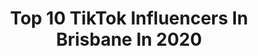 ---
title: Top 10 TikTok Influencers In Brisbane In 2020
description: >-
  Find top TikTok influencers in Brisbane in 2020. Most popular hashtags: #duet #coronavirus #eyesonme #stayathome.
platform: TikTok
profiles:
  - username: "connorevanstv"
    fullname: >-
      Connor Evans
    location: "Australia"
    followers: 528937
    engagement: 2134
    commentsToLikes: 0.104476
    id: ck8adcl2j55aq0j78ws5bhdyu
    verified: false
    hashtags: "#people, #thesimpsons, #china, #billieeilish"
  - username: "official_corzzaa"
    fullname: >-
      Corzzaa
    location: "Australia"
    followers: 251863
    engagement: 2217
    commentsToLikes: 0.018729
    id: ck9gkwc7tlk4z0j78w10lhwu9
    verified: false
    hashtags: "#trend, #twitch, #follow, #eyesonme"
  - username: "lakhbirsinghbal"
    fullname: >-
      Mr BAL
    location: "Australia"
    followers: 6085
    engagement: 908
    commentsToLikes: 0.090300
    id: cka0jbm1qhdhl0i789aeqqi2o
    verified: false
    hashtags: "#tictokindia, #tarsamjasaar, #happy, #stayathome"
  - username: "j0siahyoung"
    fullname: >-
      Josiah Young
    location: "Australia"
    followers: 152191
    engagement: 2652
    commentsToLikes: 0.021526
    id: ck9kbh6r2l5fd0j78arttyrgo
    verified: false
    hashtags: "#aus, #howto, #usa"
  - username: "the_achayans"
    fullname: >-
      Nibin Babu 
    location: "Australia"
    followers: 5509
    engagement: 2334
    commentsToLikes: 0.045312
    id: ckaij81q2dtrk0i788tkcagg3
    verified: false
    hashtags: "#pubg, #pancakecereal, #tiktokkerala, #arjyouofficiall"
  - username: "clarissa.tiff"
    fullname: >-
      Clarissa Tiffany
    location: "Australia"
    followers: 2334
    engagement: 1345
    commentsToLikes: 0.097455
    id: cka0rvk2pious0i785ro2cnqg
    verified: false
    hashtags: "#malaysiantiktok, #procrastination, #drawing, #sistercheck"
  - username: "ammaarsumair"
    fullname: >-
      Ammaar
    location: "Australia"
    followers: 364666
    engagement: 1723
    commentsToLikes: 0.036589
    id: ck8z9dy22xpju0j78ab9vqfwb
    verified: false
    hashtags: "#ontherunway, #baseballlife, #siblingcheck, #freezeframe"
  - username: "rajandgauri"
    fullname: >-
      RajGauri
    location: "Australia"
    followers: 9261
    engagement: 680
    commentsToLikes: 0.123609
    id: cka0jbmo4hdmf0i78s34qmtxg
    verified: false
    hashtags: "#menwillbemen, #cosmetics, #gotcaught, #beautycheck"
  - username: "nico.irl"
    fullname: >-
      Nico
    location: "Australia"
    followers: 5227
    engagement: 422
    commentsToLikes: 0.068510
    id: cka5z159skovi0i78xgybkwlv
    verified: false
    hashtags: "#ethan, #isolation, #smoking, #mypetpeeve"
  - username: "labusshagme"
    fullname: >-
      Lasagna 🥰
    location: "Australia"
    followers: 9028
    engagement: 1323
    commentsToLikes: 0.023644
    id: cka7o8i8i0zhh0i789v3d1kz9
    verified: false
    hashtags: "#cursedimages, #happyathome, #pitch, #openers"
---